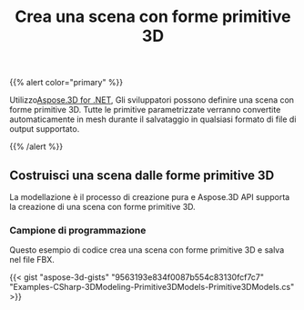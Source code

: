 ﻿---
title: Crea una scena con forme primitive 3D
type: docs
weight: 10
url: /it/net/create-scene-with-primitive-3d-shapes/
description: Utilizzando Aspose.3D for .NET, gli sviluppatori possono definire una scena con forme primitive 3D. Tutte le primitive parametrizzate verranno convertite automaticamente in mesh durante il salvataggio in qualsiasi formato di file di output supportato.
---
{{% alert color="primary" %}}

Utilizzo[Aspose.3D for .NET](https://products.aspose.com/3d/net/), Gli sviluppatori possono definire una scena con forme primitive 3D. Tutte le primitive parametrizzate verranno convertite automaticamente in mesh durante il salvataggio in qualsiasi formato di file di output supportato.

{{% /alert %}}
## **Costruisci una scena dalle forme primitive 3D**
La modellazione è il processo di creazione pura e Aspose.3D API supporta la creazione di una scena con forme primitive 3D.
### **Campione di programmazione**
Questo esempio di codice crea una scena con forme primitive 3D e salva nel file FBX.

{{< gist "aspose-3d-gists" "9563193e834f0087b554c83130fcf7c7" "Examples-CSharp-3DModeling-Primitive3DModels-Primitive3DModels.cs" >}}
